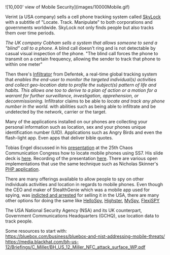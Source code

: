<!--- Mobile -->
<a name="mobile"/>
![10,000' view of Mobile Security](images/10000Mobile.gif)


Verint (a USA company) sells a cell phone tracking system called [SkyLock](http://apps.washingtonpost.com/g/page/business/skylock-product-description-2013/1276/) with a subtitle of "Locate. Track. Manipulate" to both corporations and governments worldwide. SkyLock not only finds people but also tracks them over time periods.

*The UK company Cobham sells a system that allows someone to send a "blind" call to a phone*. A blind call doesn't ring and is not detectable by casual visual inspection of the phone. "The blind call forces the phone to transmit on a certain frequency, allowing the sender to track that phone to within one meter"

Then there's [Infiltrator](http://infiltrator.mobi/defentek_infiltrator_real-time_global_tracking_technologies.html) from Defentek, a real-time global tracking system that *enables the end-user to monitor the targeted individual(s) activities and collect geo-location data to profile the subject(s) pattern of life and habits. This allows one too to derive to a plan of action or a motion for a warrant for further surveillance, investigation, apprehension, or decommissioning.* Infiltrator claims to be able to *locate and track any phone number in the world.* with abilities such as being able to infiltrate and be undetected by the network, carrier or the target.

Many of the applications installed on our phones are collecting your personal information such as location, sex and your phones unique identification number (UID). Applications such as Angry Birds and even the flash-light app. Even apps that deliver bible quotes.

Tobias Engel discussed in his [presentation](http://events.ccc.de/congress/2008/Fahrplan/events/2997.en.html) at the 25th Chaos Communication Congress how to locate mobile phones using SS7. His slide deck is [here](http://berlin.ccc.de/~tobias/25c3-locating-mobile-phones.pdf). Recording of the presentation [here](https://www.youtube.com/watch?v=lQ0I5tl0YLY). There are various open implementations that use the same technique such as Nicholas Skinner's [PHP application](http://www.ns-tech.co.uk/products/track-any-mobile/).

There are many offerings available to allow people to spy on other individuals activities and location in regards to mobile phones. Even though the CEO and maker of StealthGenie which was a mobile app used for spying, was [indicted and arrested](http://www.washingtonpost.com/business/technology/make-of-app-used-for-spying-indicted-in-virginia/2014/09/29/816b45b8-4805-11e4-a046-120a8a855cca_story.html) for selling it in the USA, there are many other options for doing the same like [HelloSpy](http://hellospy.com/homepage.aspx?lang=en-US), [Highster](http://www.highstermobi.com/), [MySpy](http://www.mspy.com/), [FlexiSPY](http://www.flexispy.com/)

The USA National Security Agency (NSA) and its UK counterpart, Government Communications Headquarters (GCHQ), use location data to track people.





Some resources to start with:  
https://bluebox.com/business/bluebox-and-nist-addressing-mobile-threats/  
https://media.blackhat.com/bh-us-12/Briefings/C_Miller/BH_US_12_Miller_NFC_attack_surface_WP.pdf
